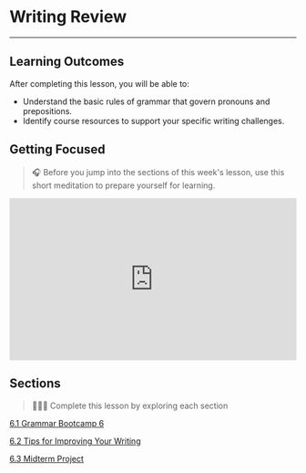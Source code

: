 # Writing Review

---
## Learning Outcomes

After completing this lesson, you will be able to:

- Understand the basic rules of grammar that govern pronouns and prepositions.
- Identify course resources to support your specific writing challenges.

## Getting Focused

>🎧 Before you jump into the sections of this week's lesson, use this short meditation to prepare yourself for learning. 

<div style="position: relative; padding-bottom: 56.25%; height: 0;"><iframe src="https://www.youtube.com/embed/cZJAsW_5SRA" title="YouTube video player" frameborder="0" allow="accelerometer; autoplay; clipboard-write; encrypted-media; gyroscope; picture-in-picture" allowfullscreen style="position: absolute; top: 0; left: 0; width: 100%; height: 100%;"></iframe></div>

## Sections

> 👩🏿‍🏫 Complete this lesson by exploring each section

[6.1 Grammar Bootcamp 6](/communicating-for-success/professionalism-in-written-communication/grammar-bootcamp-6.md)

[6.2 Tips for Improving Your Writing](/communicating-for-success/professionalism-in-written-communication/writing-tips.md)

[6.3 Midterm Project](/communicating-for-success/midterm-project-product-requirements-document.md)
